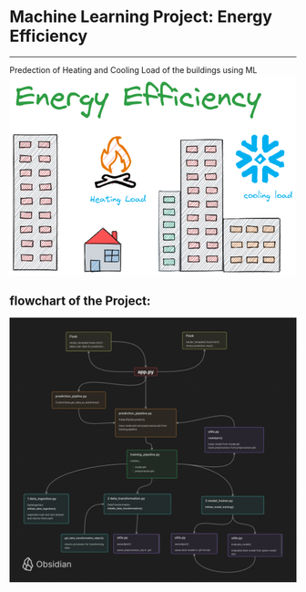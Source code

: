 # Machine Learning Project: Energy Efficiency
-----
Predection of Heating and Cooling Load of the buildings using ML
![Alt text](Assets/image.png)

## flowchart of the Project:

![Alt text](<Assets/flow chart of project.png>)